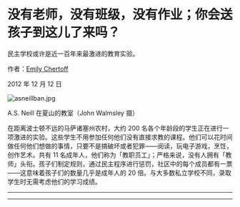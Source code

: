 # 没有老师，没有班级，没有作业；你会送孩子到这儿了来吗？

民主学校或许是近一百年来最激进的教育实验。

作者：[Emily Chertoff](https://www.theatlantic.com/author/emily-chertoff/)

2012 年 12 月 12 日

![asneillban.jpg](https://cdn.theatlantic.com/media/mt/national/asneillban.jpg)

A.S. Neill 在夏山的教室（John Walmsley 摄）

在距离波士顿不远的马萨诸塞州农村，大约 200 名各个年龄段的学生正在进行一项激进的实验。这些学生不用参加任何他们没有直接求教的课程。他们可以花时间做任何他们想做的事情，只要不是搞破坏或者犯罪——阅读，玩电子游戏，烹饪，创作艺术。共有 11 名成年人，他们称为「教职员工」；严格来说，没有人拥有「教师」头衔。孩子们制定规则，通过民主程序进行惩罚，社区中的每个成员都有一票——这意味着孩子们的数量几乎是成年人的 20 倍。与大多数私立学校不同，录取学生时无需考虑他们的学习成绩。

***

***